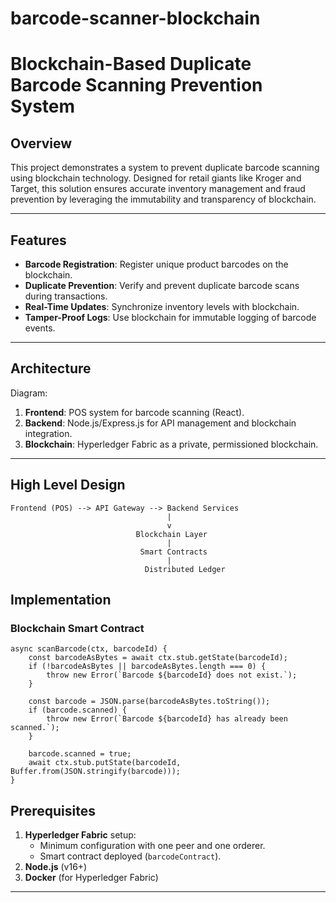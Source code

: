 # barcode-scanner-blockchain
# Blockchain-Based Duplicate Barcode Scanning Prevention System

## Overview
This project demonstrates a system to prevent duplicate barcode scanning using blockchain technology. Designed for retail giants like Kroger and Target, this solution ensures accurate inventory management and fraud prevention by leveraging the immutability and transparency of blockchain.

---

## Features
- **Barcode Registration**: Register unique product barcodes on the blockchain.
- **Duplicate Prevention**: Verify and prevent duplicate barcode scans during transactions.
- **Real-Time Updates**: Synchronize inventory levels with blockchain.
- **Tamper-Proof Logs**: Use blockchain for immutable logging of barcode events.

---

## Architecture
Diagram: <TODO>

1. **Frontend**: POS system for barcode scanning (React).
2. **Backend**: Node.js/Express.js for API management and blockchain integration.
3. **Blockchain**: Hyperledger Fabric as a private, permissioned blockchain.

---

## High Level Design

```
Frontend (POS) --> API Gateway --> Backend Services
                                   |
                                   v
                            Blockchain Layer
                                   |
                             Smart Contracts
                                   |
                              Distributed Ledger
```

## Implementation

### Blockchain Smart Contract

```node
async scanBarcode(ctx, barcodeId) {
    const barcodeAsBytes = await ctx.stub.getState(barcodeId);
    if (!barcodeAsBytes || barcodeAsBytes.length === 0) {
        throw new Error(`Barcode ${barcodeId} does not exist.`);
    }

    const barcode = JSON.parse(barcodeAsBytes.toString());
    if (barcode.scanned) {
        throw new Error(`Barcode ${barcodeId} has already been scanned.`);
    }

    barcode.scanned = true;
    await ctx.stub.putState(barcodeId, Buffer.from(JSON.stringify(barcode)));
}
```

## Prerequisites
1. **Hyperledger Fabric** setup:
   - Minimum configuration with one peer and one orderer.
   - Smart contract deployed (`barcodeContract`).
2. **Node.js** (v16+)
3. **Docker** (for Hyperledger Fabric)

---

